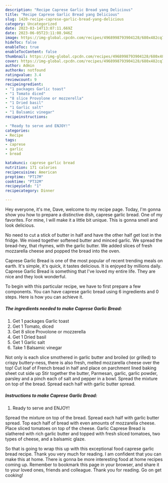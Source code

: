 ```yaml
---
description: "Recipe Caprese Garlic Bread yang Delicious"
title: "Recipe Caprese Garlic Bread yang Delicious"
slug: 1420-recipe-caprese-garlic-bread-yang-delicious
category: Uncategorized
date: 2023-03-14T13:07:11.669Z
date: 2023-06-05T23:11:08.946Z
image: https://img-global.cpcdn.com/recipes/4968998793904128/680x482cq70/caprese-garlic-bread-recipe-main-photo.jpg
hideToc: false
enableToc: true
enableTocContent: false
thumbnail: https://img-global.cpcdn.com/recipes/4968998793904128/680x482cq70/caprese-garlic-bread-recipe-main-photo.jpg
cover: https://img-global.cpcdn.com/recipes/4968998793904128/680x482cq70/caprese-garlic-bread-recipe-main-photo.jpg
author: Admin
authorAv: notfound
ratingvalue: 3.4
reviewcount: 9
recipeingredient:
- "1 packages Garlic toast"
- "1 Tomato diced"
- "8 slice Provolone or mozzerella"
- "1 Dried basil"
- "1 Garlic salt"
- "1 Balsamic vinegar"
recipeinstructions:

- "Ready to serve and ENJOY!"
categories:
- Recipe
tags:
- caprese
- garlic
- bread

katakunci: caprese garlic bread 
nutrition: 171 calories
recipecuisine: American
preptime: "PT17M"
cooktime: "PT32M"
recipeyield: "1"
recipecategory: Dinner

---
```



Hey everyone, it's me, Dave, welcome to my recipe page. Today, I'm gonna show you how to prepare a distinctive dish, caprese garlic bread. One of my favorites. For mine, I will make it a little bit unique. This is gonna smell and look delicious.

No need to cut a stick of butter in half and have the other half get lost in the fridge. We mixed together softened butter and minced garlic. We spread the bread-hey, that rhymes, with the garlic butter. We added slices of fresh mozzarella cheese and popped the bread into the oven.

Caprese Garlic Bread is one of the most popular of recent trending meals on earth. It's simple, it's quick, it tastes delicious. It is enjoyed by millions daily. Caprese Garlic Bread is something that I've loved my entire life. They are nice and they look wonderful.


To begin with this particular recipe, we have to first prepare a few components. You can have caprese garlic bread using 6 ingredients and 0 steps. Here is how you can achieve it.

<!--inarticleads1-->

##### The ingredients needed to make Caprese Garlic Bread:

1. Get 1 packages Garlic toast
1. Get 1 Tomato, diced
1. Get 8 slice Provolone or mozzerella
1. Get 1 Dried basil
1. Get 1 Garlic salt
1. Take 1 Balsamic vinegar


Not only is each slice smothered in garlic butter and broiled (or grilled) to crispy buttery-ness, there is also fresh, melted mozzarella cheese over the top! Cut loaf of French bread in half and place on parchment lined baking sheet cut side up Stir together the butter, Parmesan, garlic, garlic powder, parsley and a pinch each of salt and pepper in a bowl. Spread the mixture on top of the bread. Spread each half with garlic butter spread. 

<!--inarticleads2-->

##### Instructions to make Caprese Garlic Bread:


1. Ready to serve and ENJOY!

Spread the mixture on top of the bread. Spread each half with garlic butter spread. Top each half of bread with even amounts of mozzarella cheese. Place sliced tomatoes on top of the cheese. Garlic Caprese Bread is slathered with rich garlic butter and topped with fresh sliced tomatoes, two types of cheese, and a balsamic glaze. 

So that is going to wrap this up with this exceptional food caprese garlic bread recipe. Thank you very much for reading. I am confident that you can make this at home. There is gonna be more interesting food at home recipes coming up. Remember to bookmark this page in your browser, and share it to your loved ones, friends and colleague. Thank you for reading. Go on get cooking!
